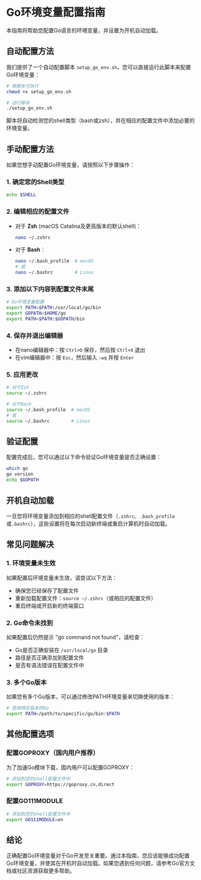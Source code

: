# Go环境变量配置指南

本指南将帮助您配置Go语言的环境变量，并设置为开机自动加载。

## 自动配置方法

我们提供了一个自动配置脚本 `setup_go_env.sh`，您可以直接运行此脚本来配置Go环境变量：

```bash
# 使脚本可执行
chmod +x setup_go_env.sh

# 运行脚本
./setup_go_env.sh
```

脚本将自动检测您的shell类型（bash或zsh），并在相应的配置文件中添加必要的环境变量。

## 手动配置方法

如果您想手动配置Go环境变量，请按照以下步骤操作：

### 1. 确定您的Shell类型

```bash
echo $SHELL
```

### 2. 编辑相应的配置文件

- 对于 **Zsh** (macOS Catalina及更高版本的默认shell)：

  ```bash
  nano ~/.zshrc
  ```

- 对于 **Bash**：

  ```bash
  nano ~/.bash_profile  # macOS
  # 或
  nano ~/.bashrc        # Linux
  ```

### 3. 添加以下内容到配置文件末尾

```bash
# Go环境变量配置
export PATH=$PATH:/usr/local/go/bin
export GOPATH=$HOME/go
export PATH=$PATH:$GOPATH/bin
```

### 4. 保存并退出编辑器

- 在nano编辑器中：按 `Ctrl+O` 保存，然后按 `Ctrl+X` 退出
- 在vim编辑器中：按 `Esc`，然后输入 `:wq` 并按 `Enter`

### 5. 应用更改

```bash
# 对于Zsh
source ~/.zshrc

# 对于Bash
source ~/.bash_profile  # macOS
# 或
source ~/.bashrc        # Linux
```

## 验证配置

配置完成后，您可以通过以下命令验证Go环境变量是否正确设置：

```bash
which go
go version
echo $GOPATH
```

## 开机自动加载

一旦您将环境变量添加到相应的shell配置文件（`.zshrc`、`.bash_profile`或`.bashrc`），这些设置将在每次启动新终端或重启计算机时自动加载。

## 常见问题解决

### 1. 环境变量未生效

如果配置后环境变量未生效，请尝试以下方法：

- 确保您已经保存了配置文件
- 重新加载配置文件：`source ~/.zshrc`（或相应的配置文件）
- 重启终端或开启新的终端窗口

### 2. Go命令未找到

如果配置后仍然提示 "go command not found"，请检查：

- Go是否正确安装在 `/usr/local/go` 目录
- 路径是否正确添加到配置文件
- 是否有语法错误在配置文件中

### 3. 多个Go版本

如果您有多个Go版本，可以通过修改PATH环境变量来切换使用的版本：

```bash
# 使用特定版本的Go
export PATH=/path/to/specific/go/bin:$PATH
```

## 其他配置选项

### 配置GOPROXY（国内用户推荐）

为了加速Go模块下载，国内用户可以配置GOPROXY：

```bash
# 添加到您的shell配置文件中
export GOPROXY=https://goproxy.cn,direct
```

### 配置GO111MODULE

```bash
# 添加到您的shell配置文件中
export GO111MODULE=on
```

## 结论

正确配置Go环境变量对于Go开发至关重要。通过本指南，您应该能够成功配置Go环境变量，并使其在开机时自动加载。如果您遇到任何问题，请参考Go官方文档或社区资源获取更多帮助。